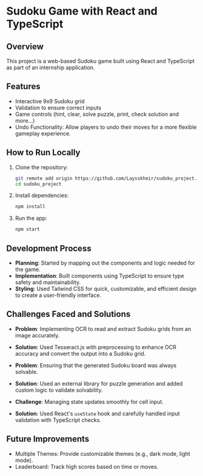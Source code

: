 # Sudoku Game with React and TypeScript

## Overview

This project is a web-based Sudoku game built using React and TypeScript as part of an internship application.

## Features

- Interactive 9x9 Sudoku grid
- Validation to ensure correct inputs
- Game controls (hint, clear, solve puzzle, print, check solution and more...)
- Undo Functionality: Allow players to undo their moves for a more flexible gameplay experience.

## How to Run Locally

1. Clone the repository:
   ```bash
   git remote add origin https://github.com/Laysskheir/sudoku_project.git
   cd sudoku_project
   ```
2. Install dependencies:
   ```bash
   npm install
   ```
3. Run the app:
   ```bash
   npm start
   ```

## Development Process

- **Planning**: Started by mapping out the components and logic needed for the game.
- **Implementation**: Built components using TypeScript to ensure type safety and maintainability.
- **Styling**: Used Tailwind CSS for quick, customizable, and efficient design to create a user-friendly interface.

## Challenges Faced and Solutions

- **Problem**: Implementing OCR to read and extract Sudoku grids from an image accurately.
- **Solution**: Used Tesseract.js with preprocessing to enhance OCR accuracy and convert the output into a Sudoku grid.

- **Problem**: Ensuring that the generated Sudoku board was always solvable.
- **Solution**: Used an external library for puzzle generation and added custom logic to validate solvability.

- **Challenge**: Managing state updates smoothly for cell input.
- **Solution**: Used React's `useState` hook and carefully handled input validation with TypeScript checks.

## Future Improvements

- Multiple Themes: Provide customizable themes (e.g., dark mode, light mode).
- Leaderboard: Track high scores based on time or moves.
